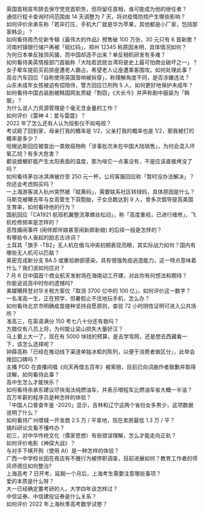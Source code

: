 英国首相宣布辞去保守党党首职务，但将留任首相，谁可能成为他的继任者？  
通信行程卡查询时间范围由 14 天调整为 7 天，将对疫情防控产生哪些影响？  
如何评价余承东称「若非打压，手机大厂就是华为苹果，其他都是小厂家，包括那家韩企」？  
如何看待周杰伦新专辑《最伟大的作品》预售破 100 万张，30 元只有 6 首新歌？  
河南村镇银行储户再被「赋红码」，郑州 12345 称原因未明，具体情况如何？  
为何日本单反独领风骚，而中国却造不出来？单反相机研发有多难？  
如何看待美英情报部门首脑称「大陆若武统台湾将是史上最可怕商业破坏之一」？  
女子晕车提前买前排座遭老人霸占，希望老人让座遭乘客围攻。如何处理此事？  
高合汽车回应「自称使用英国音响被拆穿」，称理解角度不同，是否涉嫌违法？  
山东未成年女孩被迫有偿陪侍，警方回应已刑拘 5 人，如何更好地保护未成年？  
如何看待中国古装剧被韩国网友质疑「剽窃」《大长今》并声称剧中服装为「韩服」？  
为什么说人力资源管理是个毫无含金量的工作？  
如何评价《雷神 4：爱与雷霆》？  
2022 年了怎么还有人认为投影仪不如电视？  
考试砸了回到家，母亲打我的概率是 1/2，父亲打我的概率也是 1/2，那我被打的概率是多少？  
哈根达斯回应被查出一类致癌物称「涉事批次未在中国大陆销售」，为何会混入环氧乙烷？有多大危害？  
都说螳螂虾能产生太阳表面的温度，那为啥它一点事没有，不是应该直接烤没了吗？  
如何看待茅台冰淇淋被炒至 250 元一杯，公司客服回应称「暂时没办法解决」？你还会考虑购买吗？  
一上海游客进入杭州突然被「赋黄码」，需要联系社区转绿码，具体原因是什么？  
马斯克被曝去年与女高管生下双胞胎，子女总数达到 9 人，曾多次倡导提高美国生育率，如何看待他的行为？  
国航回应「CA1921 航班机翼整流罩螺丝松动」，称「高度重视，已进行维修」，飞机检修频率是怎样的？  
恶性婚闹事件 (闹伴郎伴娘甚至闹新郎新娘) 的后续一般是怎样的？  
有哪些令人奋起的励志古诗词？  
土耳其「旗手 -TB2」无人机在俄乌冲突初期表现亮眼，其实际战力如何？国内有哪些无人机可以匹敌？  
奥密克戎新分支 BA.5 或重拾肺部感染，具有很强免疫逃逸能力，这一特点意味着什么？我们该如何应对？  
7 月 6 日中国首个商业航天发射场在海南动工开建，对此你有何想法和期待？  
你能说说高中时你的遗憾吗?  
美媒曝拜登对华关税方案仅「取消 3700 亿中的 100 亿」，如何评价这一数字？  
一名准高一生，正在预学，但暑假止不住地玩手机，怎么办？  
如何看待北京市明确疫苗接种坚持自愿原则，查验 72 小时阴性证明可进入公共场所？  
准高三，在英语满分 150 考七八十分还有救吗？  
方腊仅有八员上将，为何能让梁山损失大量好汉？  
马上要上大一了，现在有 5000 块钱的预算，是去学驾照，还是想去西藏看一下，该怎么选择呢？  
钟薛高称「已经在推动线下渠道单独冰柜的陈列，以便于消费者做区分」，此举会挽回口碑吗？  
主播 PDD 在直播间唱《向天再借五百年》被索赔，目前已向词曲作者致歉并取得谅解，如何看待此事？  
高中生怎么才能快乐？  
如何看待余承东建议尽快淘汰纯燃油车，并表示增程车比燃油车省大概一半油？  
百万年薪的程序员是种怎样的体验？  
「中国人口普查年鉴 -2020」显示，吉林和辽宁这两个省份女多男少，这项数据说明了什么？  
如何看待广州增城一开发商 2.5 万 / 平拿地，现在卖房最低 1.3 万 / 平？  
搞科研论文看不懂咋办？  
初三，对中华传统文化（儒家思想）有些错误理解，怎么才能走向正轨？  
如何评价电影《神探大战》？  
与对手下棋开狗（使用 AI）是一种怎样的体验？  
广西一中学校长因在夜店有不雅行为被停职调查，目前进展如何？教育工作者的师风师德应如何整治?  
上海高考 7 日开考，延期一个月后，上海考生需要注意哪些事项？  
爱的本质是什么呀？  
大一已经确定要考研的人，大学四年该怎样过？  
中信证券、中信建投证券是什么关系？  
如何评价 2022 年上海秋季高考数学试卷？  
